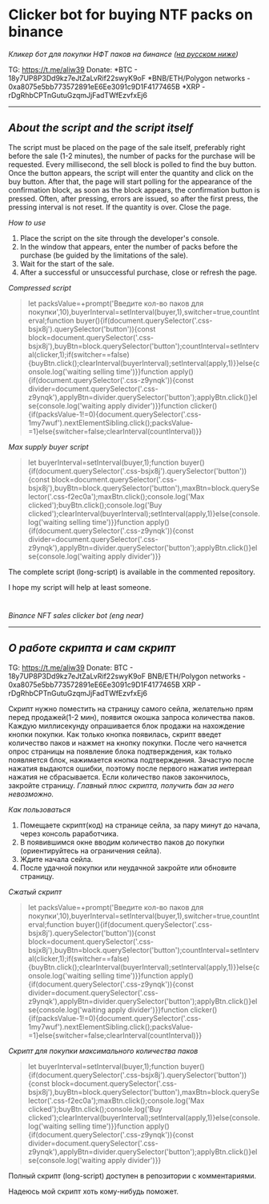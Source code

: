 # Clicker bot for buying NTF packs on binance
_Кликер бот для покупки НФТ паков на бинансе ([на русском ниже](https://github.com/baisaganov/binance-nft/blob/main/README.md#%D0%BE-%D1%80%D0%B0%D0%B1%D0%BE%D1%82%D0%B5-%D1%81%D0%BA%D1%80%D0%B8%D0%BF%D1%82%D0%B0-%D0%B8-%D1%81%D0%B0%D0%BC-%D1%81%D0%BA%D1%80%D0%B8%D0%BF%D1%82))_

TG: https://t.me/aliw39
Donate: 
*BTC - 18y7UP8P3Dd9kz7eJtZaLvRif22swyK9oF
*BNB/ETH/Polygon networks - 0xa8075e5bb773572891eE6Ee3091c9D1F4177465B
*XRP - rDgRhbCPTnGutuGzqmJjFadTWfEzvfxEj6
___
## _About the script and the script itself_

The script must be placed on the page of the sale itself, preferably right before the sale (1-2 minutes), the number of packs for the purchase will be requested. Every millisecond, the sell block is polled to find the buy button. Once the button appears, the script will enter the quantity and click on the buy button. After that, the page will start polling for the appearance of the confirmation block, as soon as the block appears, the confirmation button is pressed. Often, after pressing, errors are issued, so after the first press, the pressing interval is not reset. If the quantity is over. Close the page.

_How to use_
1. Place the script on the site through the developer's console.
2. In the window that appears, enter the number of packs before the purchase (be guided by the limitations of the sale).
3. Wait for the start of the sale.
4. After a successful or unsuccessful purchase, close or refresh the page.

_Compressed script_
>let packsValue=+prompt('Введите кол-во паков для покупки',10),buyerInterval=setInterval(buyer,1),switcher=true,countInterval;function buyer(){if(document.querySelector('.css-bsjx8j').querySelector('button')){const block=document.querySelector('.css-bsjx8j'),buyBtn=block.querySelector('button');countInterval=setInterval(clicker,1);if(switcher==false){buyBtn.click();clearInterval(buyerInterval);setInterval(apply,1)}}else{console.log('waiting selling time')}}function apply(){if(document.querySelector('.css-z9ynqk')){const divider=document.querySelector('.css-z9ynqk'),applyBtn=divider.querySelector('button');applyBtn.click()}else{console.log('waiting apply divider')}}function clicker(){if(packsValue-1!=0){document.querySelector('.css-1my7wuf').nextElementSibling.click();packsValue-=1}else{switcher=false;clearInterval(countInterval)}}

_Max supply buyer script_
>let buyerInterval=setInterval(buyer,1);function buyer(){if(document.querySelector('.css-bsjx8j').querySelector('button')){const block=document.querySelector('.css-bsjx8j'),buyBtn=block.querySelector('button'),maxBtn=block.querySelector('.css-f2ec0a');maxBtn.click();console.log('Max clicked');buyBtn.click();console.log('Buy clicked');clearInterval(buyerInterval);setInterval(apply,1)}else{console.log('waiting selling time')}}function apply(){if(document.querySelector('.css-z9ynqk')){const divider=document.querySelector('.css-z9ynqk'),applyBtn=divider.querySelector('button');applyBtn.click()}else{console.log('waiting apply divider')}}

The complete script (long-script) is available in the commented repository.

I hope my script will help at least someone.
# 
_Binance NFT sales clicker bot (eng near)_

___
## _О работе скрипта и сам скрипт_
TG: https://t.me/aliw39
Donate: 
BTC - 18y7UP8P3Dd9kz7eJtZaLvRif22swyK9oF
BNB/ETH/Polygon networks - 0xa8075e5bb773572891eE6Ee3091c9D1F4177465B
XRP - rDgRhbCPTnGutuGzqmJjFadTWfEzvfxEj6

Скрипт нужно поместить на страницу самого сейла, желательно прям перед продажей(1-2 мин), появится окошка запроса количества паков. Каждую миллисекунду опрашивается блок продажи на нахождение кнопки покупки. Как только кнопка появилась, скрипт введет количество паков и нажмет на кнопку покупки. После чего начнется опрос страницы на появление блока подтверждения, как только появляется блок, нажимается кнопка подтверждения. Зачастую после нажатия выдаются ошибки, поэтому после первого нажатия интервал нажатия не сбрасывается. Если количество паков закончилось, закройте страницу.
_Главный плюс скрипта, получить бан за него невозможно._

_Как пользоваться_
1. Помещаете скрипт(код) на странице сейла, за пару минут до начала, через  консоль раработчика.
2. В появившимся окне вводим количество паков до покупки (ориентируйтесь на ограничения сейла).
3. Ждите начала сейла.
4. После удачной покупки или неудачной закройте или обновите страницу.

_Сжатый скрипт_
>let packsValue=+prompt('Введите кол-во паков для покупки',10),buyerInterval=setInterval(buyer,1),switcher=true,countInterval;function buyer(){if(document.querySelector('.css-bsjx8j').querySelector('button')){const block=document.querySelector('.css-bsjx8j'),buyBtn=block.querySelector('button');countInterval=setInterval(clicker,1);if(switcher==false){buyBtn.click();clearInterval(buyerInterval);setInterval(apply,1)}}else{console.log('waiting selling time')}}function apply(){if(document.querySelector('.css-z9ynqk')){const divider=document.querySelector('.css-z9ynqk'),applyBtn=divider.querySelector('button');applyBtn.click()}else{console.log('waiting apply divider')}}function clicker(){if(packsValue-1!=0){document.querySelector('.css-1my7wuf').nextElementSibling.click();packsValue-=1}else{switcher=false;clearInterval(countInterval)}}

_Скрипт для покупки максимального количества паков_
>let buyerInterval=setInterval(buyer,1);function buyer(){if(document.querySelector('.css-bsjx8j').querySelector('button')){const block=document.querySelector('.css-bsjx8j'),buyBtn=block.querySelector('button'),maxBtn=block.querySelector('.css-f2ec0a');maxBtn.click();console.log('Max clicked');buyBtn.click();console.log('Buy clicked');clearInterval(buyerInterval);setInterval(apply,1)}else{console.log('waiting selling time')}}function apply(){if(document.querySelector('.css-z9ynqk')){const divider=document.querySelector('.css-z9ynqk'),applyBtn=divider.querySelector('button');applyBtn.click()}else{console.log('waiting apply divider')}}

Полный скрипт (long-script) доступен в репозитории с комментариями.

Надеюсь мой скрипт хоть кому-нибудь поможет.
